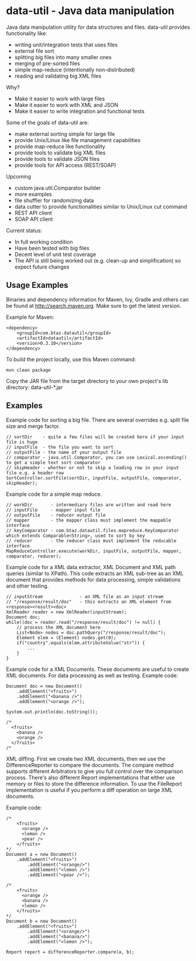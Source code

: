 # data-util - Java data manipulation

Java data manipulation utility for data structures and files. data-util provides functionality like:
- writing unit/integration tests that uses files
- external file sort
- splitting big files into many smaller ones
- merging of pre-sorted files
- simple map-reduce (intentionally non-distributed)
- reading and validating big XML files

Why?
- Make it easier to work with large files
- Make it easier to work with XML and JSON
- Make it easier to write integration and functional tests

Some of the goals of data-util are:
- make external sorting simple for large file
- provide Unix/Linux like file management capabilities
- provide map-reduce like functionality
- provide tools to validate big XML files
- provide tools to validate JSON  files
- provide tools for API access (REST/SOAP)

Upcoming
- custom java.util.Comparator builder
- more examples
- file shuffler for randomizing data
- data cutter to provide functionalities similar to Unix/Linux cut command
- REST API client
- SOAP API client

Current status:
- In full working condition
- Have been tested with big files
- Decent level of unit test coverage
- The API is still being worked out (e.g. clean-up and simplification) so expect future changes

## Usage Examples

Binaries and dependency information for Maven, Ivy, Gradle and others can be found at http://search.maven.org.
Make sure to get the latest version.

Example for Maven:
```
<dependency>
    <groupId>com.btaz.datautil</groupId>
    <artifactId>datautil</artifactId>
    <version>0.3.10</version>
</dependency>
```

To build the project locally, use this Maven command:
```
mvn clean package
```
Copy the JAR file from the target directory to your own project's lib directory: data-util-*.jar

## Examples

Example code for sorting a big file. There are several overrides e.g. split file size and merge factor.

```
// sortDir    - quite a few files will be created here if your input file is huge
// inputFile  - the file you want to sort
// outputFile - the name of your output file
// comparator - java.util.Comparator, you can use Lexical.ascending() to get a simple text sort comparator
// skipHeader - whether or not to skip a leading row in your input file e.g. a header row
SortController.sortFile(sortDir, inputFile, outputFile, comparator, skipHeader);
```

Example code for a simple map reduce.

```
// workDir       - intermediary files are written and read here
// inputFile     - mapper input file
// outputFile    - reducer output file
// mapper        - the mapper class must implement the mappable interface
// keyComparator - com.btaz.datautil.files.mapreduce.KeyComparator which extends Comparable<String>, used to sort by key
// reducer       - the reducer class must implement the reducable interface
MapReduceController.execute(workDir, inputFile, outputFile, mapper, comparator, reducer);
```

Example code for a XML data extractor, XML Document and XML path queries (similar to XPath). This code extracts an XML
sub-tree as an XML document that provides methods for data processing, simple validations and other testing.

```
// inputStream              - an XML file as an input stream
// "/response/result/doc"   - this extracts an XML element from <response><result><doc>
XmlReader reader = new XmlReader(inputStream);
Document doc;
while((doc = reader.read("/response/result/doc") != null) {
    // process the XML document here
    List<Node> nodes = doc.pathQuery("/response/result/doc");
    Element elem = (Element) nodes.get(0);
    if("country".equals(elem.attributeValue("str")) {
        ...
    }
}
```

Example code for a XML Documents. These documents are useful to create XML documents. For data processing as well as
testing. Example code:

```
Document doc = new Document()
    .addElement("<fruits>")
    .addElement("<banana />")
    .addElement("<orange />");

System.out.println(doc.toString());

/*
  <fruits>
    <banana />
    <orange />
  </fruits>
/*
```

XML diffing. First we create two XML documents, then we use the DifferenceReporter to compare the documents. The
compare method supports different Arbitrators to give you full control over the comparison process. There's also
different Report implementations that either use memory or files to store the difference information. To use the
FileReport implementation is useful if you perform a diff operation on large XML documents.

Example code:
```
/*
    <fruits>
      <orange />
      <lemon />
      <pear />
    </fruits>
*/
Document a = new Document()
	.addElement("<fruits>")
	    .addElement("<orange/>")
	    .addElement("<lemon />")
	    .addElement("<pear />");

/*
    <fruits>
      <orange />
      <banana />
      <lemon />
    </fruits>
*/
Document b = new Document()
	.addElement("<fruits>")
	    .addElement("<orange/>")
	    .addElement("<banana/>")
	    .addElement("<lemon />");

Report report = differenceReporter.compare(a, b);
```
